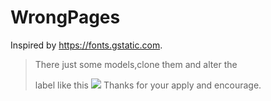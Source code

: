 # WrongPages
Inspired by https://fonts.gstatic.com.
> There just some models,clone them and alter the <div> label like this ![](https://t.haima.red/?/images/2019/08/19/YUTtiTTndp/1.png)
Thanks for your apply and encourage.
